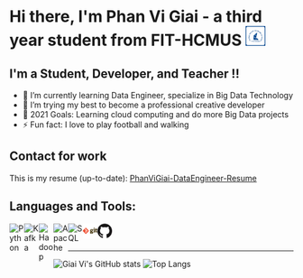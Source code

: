 # Hi there, I'm Phan Vi Giai - a third year student from FIT-HCMUS  <img src="./icons/hcmus.png" alt="drawing" width="35"/>


## I'm a Student, Developer, and Teacher !!

-   🌱 I’m currently learning Data Engineer, specialize in Big Data Technology
-   👯 I’m trying my best to become a professional creative developer
-   🥅 2021 Goals: Learning cloud computing and do more Big Data projects
-   ⚡ Fun fact: I love to play football and walking

## Contact for work

This is my resume (up-to-date): [PhanViGiai-DataEngineer-Resume](https://drive.google.com/file/d/1GRJ0RjpLdCpuE1YSQGpYpMdfcC56jQii/view?usp=sharing)

## Languages and Tools:
<img align="left" alt="Python" width="26px" src="https://github.com/hussainweb/hussainweb/blob/main/icons/python.png" />
<img align="left" alt="Kafka" width="26px" src="https://github.com/Thomas-George-T/Thomas-George-T/blob/master/assets/kafka.svg" />
<img align="left" alt="Hadoop" width="26px" src="https://github.com/Thomas-George-T/Thomas-George-T/blob/master/assets/hadoop.svg" />
<img align="left" alt="Apache" width="26px" src="https://github.com/Thomas-George-T/Thomas-George-T/blob/master/assets/apache_spark.svg" />
<img align="left" alt="SQL" width="26px" src="https://github.com/Thomas-George-T/Thomas-George-T/blob/master/assets/mysql.svg" />
<img align="left" alt="Git" width="26px" src="https://raw.githubusercontent.com/github/explore/80688e429a7d4ef2fca1e82350fe8e3517d3494d/topics/git/git.png" />
<img align="left" alt="GitHub" width="26px" src="https://raw.githubusercontent.com/github/explore/78df643247d429f6cc873026c0622819ad797942/topics/github/github.png" />
<br />
<br />

---

![Giai Vi's GitHub stats](https://github-readme-stats.vercel.app/api?username=owfdataboy&show_icons=true&theme=radical)
![Top Langs](https://github-readme-stats.vercel.app/api/top-langs/?username=owfdataboy&layout=compact&theme=radical)
